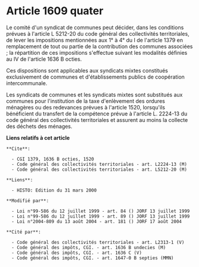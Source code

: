# Article 1609 quater

Le comité d'un syndicat de communes peut décider, dans les conditions prévues à l'article L 5212-20 du code général des
collectivités territoriales, de lever les impositions mentionnées aux 1° à 4°  du I de l'article 1379 en remplacement de tout
ou partie de la contribution des communes associées ; la répartition de ces impositions s'effectue suivant les modalités
définies au IV de l'article 1636 B octies.

Ces dispositions sont applicables aux syndicats mixtes constitués exclusivement de communes et d'établissements publics de
coopération intercommunale.

Les syndicats de communes et les syndicats mixtes sont substitués aux communes pour l'institution de la taxe d'enlèvement des
ordures ménagères ou des redevances prévues à l'article 1520, lorsqu'ils bénéficient du transfert de la compétence prévue à
l'article L. 2224-13 du code général des collectivités territoriales et assurent au moins la collecte des déchets des
ménages.

**Liens relatifs à cet article**

	**Cite**:

	  - CGI 1379, 1636 B octies, 1520
	  - Code général des collectivités territoriales - art. L2224-13 (M)
	  - Code général des collectivités territoriales - art. L5212-20 (M)

	**Liens**:

	  - HISTO: Edition du 31 mars 2000

	**Modifié par**:

	  - Loi n°99-586 du 12 juillet 1999 - art. 84 () JORF 13 juillet 1999
	  - Loi n°99-586 du 12 juillet 1999 - art. 89 () JORF 13 juillet 1999
	  - Loi n°2004-809 du 13 août 2004 - art. 181 () JORF 17 août 2004

	**Cité par**:

	  - Code général des collectivités territoriales - art. L2313-1 (V)
	  - Code général des impôts, CGI. - art. 1636 B undecies (M)
	  - Code général des impôts, CGI. - art. 1636 C (V)
	  - Code général des impôts, CGI. - art. 1647-0 B septies (MMN)
